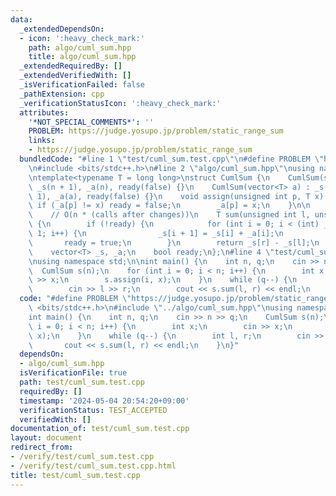 ```yaml
---
data:
  _extendedDependsOn:
  - icon: ':heavy_check_mark:'
    path: algo/cuml_sum.hpp
    title: algo/cuml_sum.hpp
  _extendedRequiredBy: []
  _extendedVerifiedWith: []
  _isVerificationFailed: false
  _pathExtension: cpp
  _verificationStatusIcon: ':heavy_check_mark:'
  attributes:
    '*NOT_SPECIAL_COMMENTS*': ''
    PROBLEM: https://judge.yosupo.jp/problem/static_range_sum
    links:
    - https://judge.yosupo.jp/problem/static_range_sum
  bundledCode: "#line 1 \"test/cuml_sum.test.cpp\"\n#define PROBLEM \"https://judge.yosupo.jp/problem/static_range_sum\"\
    \n#include <bits/stdc++.h>\n#line 2 \"algo/cuml_sum.hpp\"\nusing namespace std;\n\
    \ntemplate<typename T = long long>\nstruct CumlSum {\n    CumlSum(size_t n) :\
    \ _s(n + 1), _a(n), ready(false) {}\n    CumlSum(vector<T> a) : _s(a.size() +\
    \ 1), _a(a), ready(false) {}\n    void assign(unsigned int p, T x) {\n       \
    \ if (_a[p] != x) ready = false;\n        _a[p] = x;\n    }\n\n    // [l, r)\n\
    \    // O(n * (calls after changes))\n    T sum(unsigned int l, unsigned int r)\
    \ {\n        if (!ready) {\n            for (int i = 0; i < (int) _s.size() -\
    \ 1; i++) {\n                _s[i + 1] = _s[i] + _a[i];\n            }\n     \
    \       ready = true;\n        }\n        return _s[r] - _s[l];\n    }\n    private:\n\
    \    vector<T> _s, _a;\n    bool ready;\n};\n#line 4 \"test/cuml_sum.test.cpp\"\
    \nusing namespace std;\n\nint main() {\n    int n, q;\n    cin >> n >> q;\n  \
    \  CumlSum s(n);\n    for (int i = 0; i < n; i++) {\n        int x;\n        cin\
    \ >> x;\n        s.assign(i, x);\n    }\n    while (q--) {\n        int l, r;\n\
    \        cin >> l >> r;\n        cout << s.sum(l, r) << endl;\n    }\n}\n"
  code: "#define PROBLEM \"https://judge.yosupo.jp/problem/static_range_sum\"\n#include\
    \ <bits/stdc++.h>\n#include \"../algo/cuml_sum.hpp\"\nusing namespace std;\n\n\
    int main() {\n    int n, q;\n    cin >> n >> q;\n    CumlSum s(n);\n    for (int\
    \ i = 0; i < n; i++) {\n        int x;\n        cin >> x;\n        s.assign(i,\
    \ x);\n    }\n    while (q--) {\n        int l, r;\n        cin >> l >> r;\n \
    \       cout << s.sum(l, r) << endl;\n    }\n}"
  dependsOn:
  - algo/cuml_sum.hpp
  isVerificationFile: true
  path: test/cuml_sum.test.cpp
  requiredBy: []
  timestamp: '2024-05-04 20:54:20+09:00'
  verificationStatus: TEST_ACCEPTED
  verifiedWith: []
documentation_of: test/cuml_sum.test.cpp
layout: document
redirect_from:
- /verify/test/cuml_sum.test.cpp
- /verify/test/cuml_sum.test.cpp.html
title: test/cuml_sum.test.cpp
---
```

